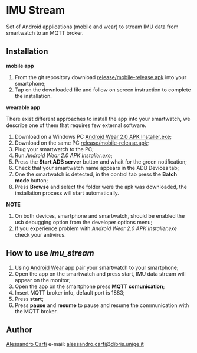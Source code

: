 # IMU Stream
Set of Android applications (mobile and wear) to stream IMU data from smartwatch to an MQTT broker.
## Installation
**mobile app** 

1. From the git repository download [release/mobile-release.apk](https://github.com/EmaroLab/imu_stream/blob/master/release/mobile-release.apk) into your smartphone;
1. Tap on the downloaded file and follow on screen instruction to complete the installation.

**wearable app**

There exist different approaches to install the app into your smartwatch, we describe one of them that requires few external software.

1. Download on a Windows PC [Android Wear 2.0 APK Installer.exe](https://drive.google.com/file/d/0B12CIETdWT5vNzlwQl93NHcwVVk/view);
1. Download on the same PC [release/mobile-release.apk](https://github.com/EmaroLab/imu_stream/blob/master/release/mobile-release.apk);
1. Plug your smartwatch to the PC;
1. Run _Android Wear 2.0 APK Installer.exe_;
1. Press the **Start ADB server** button and whait for the green notification;
1. Check that your smartwatch name appears in the ADB Devices tab;
1. One the smartwatch is detected, in the control tab press the **Batch mode** button;
1. Press **Browse** and select the folder were the apk was downloaded, the installation process will start automatically.

**NOTE** 
1. On both devices, smartphone and smartwatch, should be enabled the usb debugging option from the developer options menu;
1. If you experience problem with _Android Wear 2.0 APK Installer.exe_ check your antivirus.

## How to use _imu_stream_

1. Using [Android Wear](https://play.google.com/store/apps/details?id=com.google.android.wearable.app&hl=it) app pair your smartwatch to your smartphone;
1. Open the app on the smartwatch and press start, IMU data stream will appear on the monitor;
1. Open the app on the smartphone press **MQTT comunication**;
1. Insert MQTT broker info, default port is 1883;
1. Press **start**;
1. Press **pause** and **resume** to pause and resume the communication with the MQTT broker.


## Author 

[Alessandro Carfì](https://github.com/ACarfi) e-mail: alessandro.carfi@dibris.unige.it
